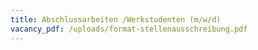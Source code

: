 ```yaml
---
title: Abschlussarbeiten /Werkstudenten (m/w/d)
vacancy_pdf: /uploads/format-stellenausschreibung.pdf
---
```

